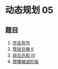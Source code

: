 # 动态规划 05

## 题目

1. [完全背包](./完全背包/)
2. [零钱兑换 II](./零钱兑换II/)
3. [组合总和 Ⅳ](./组合总和%20Ⅳ/)
4. [爬楼梯进阶版](./爬楼梯进阶版/)
